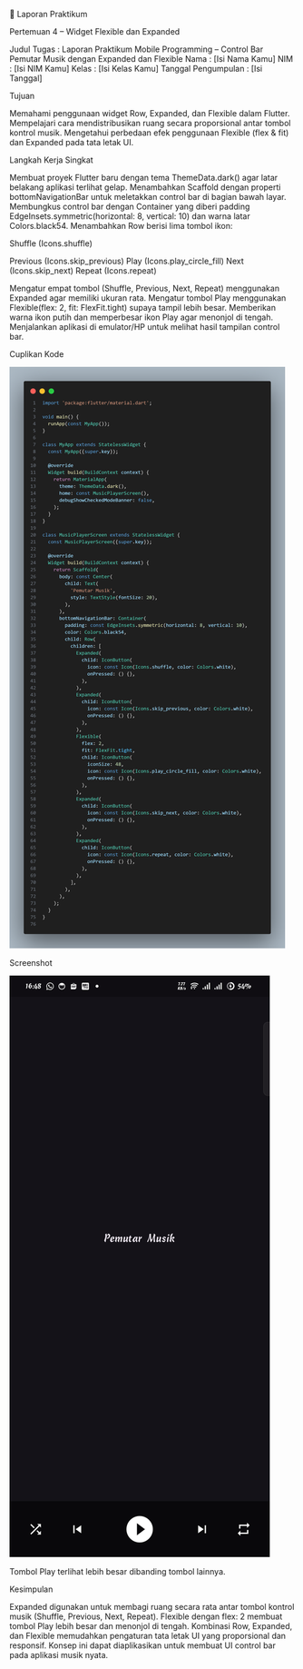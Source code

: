 📑 Laporan Praktikum

Pertemuan 4 – 	Widget Flexible dan Expanded

Judul Tugas : Laporan Praktikum Mobile Programming – Control Bar Pemutar Musik dengan Expanded dan Flexible
Nama : [Isi Nama Kamu]
NIM : [Isi NIM Kamu]
Kelas : [Isi Kelas Kamu]
Tanggal Pengumpulan : [Isi Tanggal]

Tujuan

Memahami penggunaan widget Row, Expanded, dan Flexible dalam Flutter.
Mempelajari cara mendistribusikan ruang secara proporsional antar tombol kontrol musik.
Mengetahui perbedaan efek penggunaan Flexible (flex & fit) dan Expanded pada tata letak UI.

Langkah Kerja Singkat

Membuat proyek Flutter baru dengan tema ThemeData.dark() agar latar belakang aplikasi terlihat gelap.
Menambahkan Scaffold dengan properti bottomNavigationBar untuk meletakkan control bar di bagian bawah layar.
Membungkus control bar dengan Container yang diberi padding EdgeInsets.symmetric(horizontal: 8, vertical: 10) dan warna latar Colors.black54.
Menambahkan Row berisi lima tombol ikon:

Shuffle (Icons.shuffle)

Previous (Icons.skip_previous)
Play (Icons.play_circle_fill)
Next (Icons.skip_next)
Repeat (Icons.repeat)

Mengatur empat tombol (Shuffle, Previous, Next, Repeat) menggunakan Expanded agar memiliki ukuran rata.
Mengatur tombol Play menggunakan Flexible(flex: 2, fit: FlexFit.tight) supaya tampil lebih besar.
Memberikan warna ikon putih dan memperbesar ikon Play agar menonjol di tengah.
Menjalankan aplikasi di emulator/HP untuk melihat hasil tampilan control bar.

Cuplikan Kode 

![alt text](Pict/Spotify.png)

Screenshot

![alt text](Pict/flutter_01.png)

Tombol Play terlihat lebih besar dibanding tombol lainnya.

Kesimpulan

Expanded digunakan untuk membagi ruang secara rata antar tombol kontrol musik (Shuffle, Previous, Next, Repeat).
Flexible dengan flex: 2 membuat tombol Play lebih besar dan menonjol di tengah.
Kombinasi Row, Expanded, dan Flexible memudahkan pengaturan tata letak UI yang proporsional dan responsif.
Konsep ini dapat diaplikasikan untuk membuat UI control bar pada aplikasi musik nyata.
